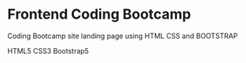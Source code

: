 # Frontend Coding Bootcamp
Coding Bootcamp site landing page using HTML CSS and BOOTSTRAP

HTML5 
CSS3
Bootstrap5
